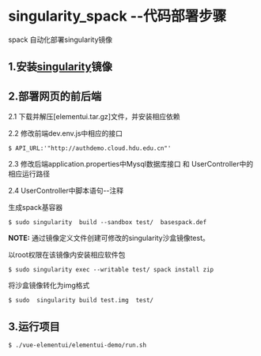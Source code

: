 # singularity_spack --代码部署步骤
spack 自动化部署singularity镜像 

## 1.安装[singularity](https://github.com/cloud-dingyong/singularity_spack/blob/master/singularity_installation.md)镜像


## 2.部署网页的前后端


2.1 下载并解压[elementui.tar.gz]文件，并安装相应依赖



 2.2 修改前端dev.env.js中相应的接口
```
$ API_URL:'"http://authdemo.cloud.hdu.edu.cn"' 
```


2.3 修改后端application.properties中Mysql数据库接口 和 UserController中的相应运行路径



2.4 UserController中脚本语句--注释

生成spack基容器 

```
$ sudo singularity  build --sandbox test/  basespack.def 
```

**NOTE:** 通过镜像定义文件创建可修改的singularity沙盒镜像test。


以root权限在该镜像内安装相应软件包

```
$ sudo singularity exec --writable test/ spack install zip
```

将沙盒镜像转化为img格式

```
$ sudo  singularity build test.img  test/  
```
     
## 3.运行项目
```
$ ./vue-elementui/elementui-demo/run.sh
```
